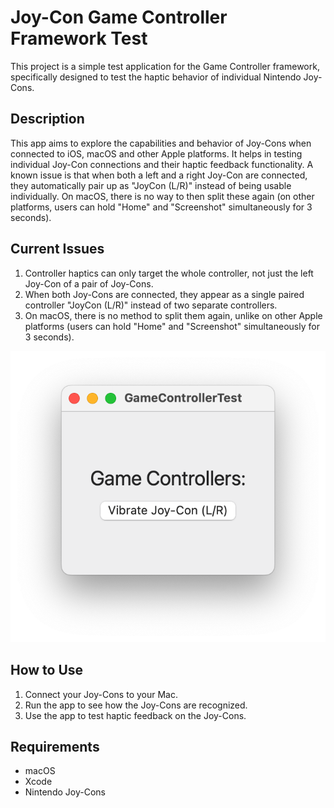 # Joy-Con Game Controller Framework Test

This project is a simple test application for the Game Controller framework, specifically designed to test the haptic behavior of individual Nintendo Joy-Cons.

## Description

This app aims to explore the capabilities and behavior of Joy-Cons when connected to iOS, macOS and other Apple platforms. It helps in testing individual Joy-Con connections and their haptic feedback functionality. A known issue is that when both a left and a right Joy-Con are connected, they automatically pair up as "JoyCon (L/R)" instead of being usable individually. On macOS, there is no way to then split these again (on other platforms, users can hold "Home" and "Screenshot" simultaneously for 3 seconds).

## Current Issues

1. Controller haptics can only target the whole controller, not just the left Joy-Con of a pair of Joy-Cons.
2. When both Joy-Cons are connected, they appear as a single paired controller "JoyCon (L/R)" instead of two separate controllers.
3. On macOS, there is no method to split them again, unlike on other Apple platforms (users can hold "Home" and "Screenshot" simultaneously for 3 seconds).

![Screenshot of the issue](GameControllerTest.png)

## How to Use

1. Connect your Joy-Cons to your Mac.
2. Run the app to see how the Joy-Cons are recognized.
3. Use the app to test haptic feedback on the Joy-Cons.

## Requirements

- macOS
- Xcode
- Nintendo Joy-Cons
